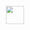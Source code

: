 <p align="center">
  <a href="https://tsuki.sh">
    <img src="https://tsuki.sh/favicon.svg" width="48" height="48" />
  </a>
</p>
